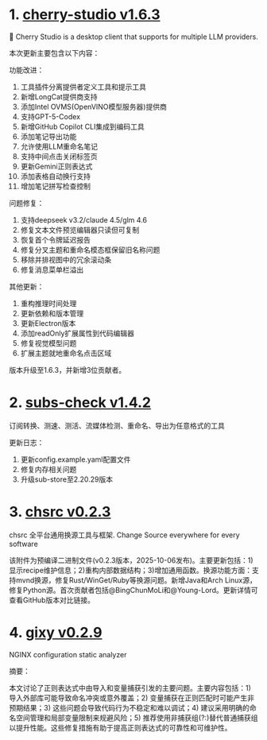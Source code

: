 
# 1. [cherry-studio v1.6.3](https://github.com/CherryHQ/cherry-studio/releases/tag/v1.6.3)  
🍒 Cherry Studio is a desktop client that supports for multiple LLM providers.

本次更新主要包含以下内容：

功能改进：
1. 工具插件分离提供者定义工具和提示工具
2. 新增LongCat提供商支持
3. 添加Intel OVMS(OpenVINO模型服务器)提供商
4. 支持GPT-5-Codex
5. 新增GitHub Copilot CLI集成到编码工具
6. 添加笔记导出功能
7. 允许使用LLM重命名笔记
8. 支持中间点击关闭标签页
9. 更新Gemini正则表达式
10. 添加表格自动换行支持
11. 增加笔记拼写检查控制

问题修复：
1. 支持deepseek v3.2/claude 4.5/glm 4.6
2. 修复文本文件预览编辑器只读但可复制
3. 恢复首个令牌延迟报告
4. 修复分叉主题和重命名模态框保留旧名称问题
5. 移除并排视图中的冗余滚动条
6. 修复消息菜单栏溢出

其他更新：
1. 重构推理时间处理
2. 更新依赖和版本管理
3. 更新Electron版本
4. 添加readOnly扩展属性到代码编辑器
5. 修复视觉模型问题
6. 扩展主题就地重命名点击区域

版本升级至1.6.3，并新增3位贡献者。

# 2. [subs-check v1.4.2](https://github.com/beck-8/subs-check/releases/tag/v1.4.2)  
订阅转换、测速、测活、流媒体检测、重命名、导出为任意格式的工具

更新日志：
1. 更新config.example.yaml配置文件
2. 修复内存相关问题
3. 升级sub-store至2.20.29版本

# 3. [chsrc v0.2.3](https://github.com/RubyMetric/chsrc/releases/tag/v0.2.3)  
chsrc 全平台通用换源工具与框架. Change Source everywhere for every software

该附件为预编译二进制文件(v0.2.3版本，2025-10-06发布)。主要更新包括：1)显示recipe维护信息；2)重构内部数据结构；3)增加通用函数。换源功能方面：支持mvnd换源，修复Rust/WinGet/Ruby等换源问题。新增Java和Arch Linux源，修复Python源。首次贡献者包括@BingChunMoLi和@Young-Lord。更新详情可查看GitHub版本对比链接。

# 4. [gixy v0.2.9](https://github.com/dvershinin/gixy/releases/tag/v0.2.9)  
NGINX configuration static analyzer

摘要：

本文讨论了正则表达式中由导入和变量捕获引发的主要问题。主要内容包括：1) 导入外部库可能导致命名冲突或意外覆盖；2) 变量捕获在正则匹配时可能产生非预期结果；3) 这些问题会导致代码行为不稳定和难以调试；4) 建议采用明确的命名空间管理和局部变量限制来规避风险；5) 推荐使用非捕获组(?:)替代普通捕获组以提升性能。这些修复措施有助于提高正则表达式的可靠性和可维护性。

